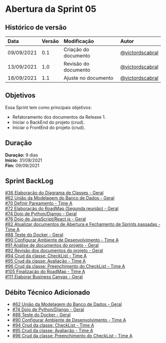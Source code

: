# Abertura da Sprint 05

## Histórico de versão

| **Data** |  **Versão** | **Modificação**  |  **Autor** |
|:-|:-|:-|:-|
|    09/09/2021   |  0.1 | Criação do documento  | [@victordscabral](https://github.com/victordscabral) |
|    13/09/2021   |  1.0 | Revisão do documento  | [@victordscabral](https://github.com/victordscabral) |
|    18/09/2021   |  1.1 | Ajuste no documento  | [@victordscabral](https://github.com/victordscabral) |
## Objetivos

Essa Sprint tem como principais objetivos: 
- Refatoramento dos documentos da Release 1. 
- Iniciar o BackEnd do projeto (crud). 
- Iniciar o FrontEnd do projeto (crud).

## Duração

**Duração:** 9 dias
<br>
**Início:** 31/08/2021
<br>
**Fim:** 09/09/2021

## Sprint BackLog

[#36 Elaboração do Diagrama de Classes - Geral](https://github.com/fga-eps-mds/2021-1-hospitalar/issues/36)
<br>
[#62 União da Modelagem do Banco de Dados - Geral](https://github.com/fga-eps-mds/2021-1-hospitalar/issues/62)
<br>
[#70 Definir Pareamento - Time A](https://github.com/fga-eps-mds/2021-1-hospitalar/issues/70)
<br>
[#72 Elaboração do RoadMap (Segunda reunião) - Geral](https://github.com/fga-eps-mds/2021-1-hospitalar/issues/72)
<br>
[#74 Dojo de Python/Django - Geral](https://github.com/fga-eps-mds/2021-1-hospitalar/issues/74)
<br>
[#76 Dojo de JavaScript/React.js - Geral](https://github.com/fga-eps-mds/2021-1-hospitalar/issues/76)
<br>
[#82 Atualizar documentos de Abertura e Fechamento de Sprints passadas - Time A](https://github.com/fga-eps-mds/2021-1-hospitalar/issues/82)
<br>
[#88 Teste do Docker - Geral](https://github.com/fga-eps-mds/2021-1-hospitalar/issues/88)
<br>
[#90 Configurar Ambiente de Desenvolvimento - Time A](https://github.com/fga-eps-mds/2021-1-hospitalar/issues/90)
<br>
[#91 Análise de documentos do projeto - Geral](https://github.com/fga-eps-mds/2021-1-hospitalar/issues/91)
<br>
[#92 Revisão dos documentos do projeto - Geral](https://github.com/fga-eps-mds/2021-1-hospitalar/issues/92)
<br>
[#94 Crud da classe: CheckList - Time A](https://github.com/fga-eps-mds/2021-1-hospitalar/issues/96)
<br>
[#95 Crud da classe: Avaliação - Time A](https://github.com/fga-eps-mds/2021-1-hospitalar/issues/95)
<br>
[#96 Crud da classe: Preenchimento do CheckList - Time A](https://github.com/fga-eps-mds/2021-1-hospitalar/issues/94)
<br>
[#105 Finalização do RoadMap - Time A](https://github.com/fga-eps-mds/2021-1-hospitalar/issues/105)
<br>
[#111 Elaborar Business Canvas - Geral](https://github.com/fga-eps-mds/2021-1-hospitalar/issues/111)

## Débito Técnico Adicionado

- [#62 União da Modelagem do Banco de Dados - Geral](https://github.com/fga-eps-mds/2021-1-hospitalar/issues/62)
- [#74 Dojo de Python/Django - Geral](https://github.com/fga-eps-mds/2021-1-hospitalar/issues/74)
- [#88 Teste do Docker - Geral](https://github.com/fga-eps-mds/2021-1-hospitalar/issues/88)
- [#90 Configurar Ambiente de Desenvolvimento - Time A](https://github.com/fga-eps-mds/2021-1-hospitalar/issues/90)
- [#94 Crud da classe: CheckList - Time A](https://github.com/fga-eps-mds/2021-1-hospitalar/issues/96)
- [#95 Crud da classe: Avaliação - Time A](https://github.com/fga-eps-mds/2021-1-hospitalar/issues/95)
- [#96 Crud da classe: Preenchimento do CheckList - Time A](https://github.com/fga-eps-mds/2021-1-hospitalar/issues/94)
